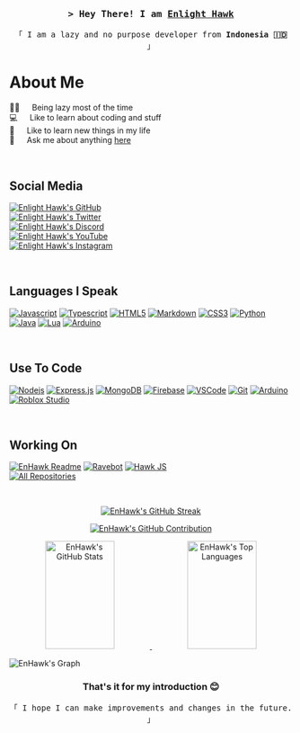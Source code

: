 <!-- Intro -->
<h3 align="center">
  <samp>&gt; Hey There! I am
    <b><a href="https://github.com/Enhawk">Enlight Hawk</a></b>
  </samp>
</h3>

<p align="center">
  <samp>「 I am a lazy and no purpose developer from <b>Indonesia 🇮🇩</b> 」</samp>
</p>

<!-- About Section -->
# About Me

<p>
  🛌🏽 &emsp; Being lazy most of the time <br />
  💻 &emsp; Like to learn about coding and stuff <br />
  📝 &emsp; Like to learn new things in my life <br />
  💬 &emsp; Ask me about anything <a href="https://github.com/EnHawk/EnHawk/issues">here</a> <br />
</p>

<br />

## Social Media

[![Enlight Hawk's GitHub](https://img.shields.io/badge/GitHub-2D333B?style=for-the-badge&logo=github)](https://github.com/EnHawk)
<br />
[![Enlight Hawk's Twitter](https://img.shields.io/badge/Twitter-black?style=for-the-badge&logo=x)](https://twitter.com/EnlightHawk)
<br />
[![Enlight Hawk's Discord](https://img.shields.io/badge/Discord-5865F2?style=for-the-badge&logo=discord&logoColor=white)](https://discordapp.com/users/456564388300718120)
<br />
[![Enlight Hawk's YouTube](https://img.shields.io/badge/YouTube-FF0000?style=for-the-badge&logo=youtube)](https://www.youtube.com/@EnlightHawk)
<br />
[![Enlight Hawk's Instagram](https://img.shields.io/badge/Instagram-white?style=for-the-badge&logo=instagram)](https://www.instagram.com/enlight_hawk)

<br />

## Languages I Speak

[![Javascript](https://img.shields.io/badge/Javascript-F0DB4F?style=for-the-badge&logo=javascript&logoColor=black)](https://www.javascript.com)
[![Typescript](https://img.shields.io/badge/Typescript-007acc?style=for-the-badge&logo=typescript&logoColor=white)](https://www.typescriptlang.org)
[![HTML5](https://img.shields.io/badge/HTML5-E34F26?style=for-the-badge&logo=html5&logoColor=white)](https://developer.mozilla.org/en-US/docs/Web/HTML)
[![Markdown](https://img.shields.io/badge/Markdown-000000?style=for-the-badge&logo=markdown)](https://en.wikipedia.org/wiki/Markdown)
[![CSS3](https://img.shields.io/badge/CSS3-1572B6?style=for-the-badge&logo=css3&logoColor=white)](https://developer.mozilla.org/en-US/docs/Web/CSS)
[![Python](https://img.shields.io/badge/python-3670A0?style=for-the-badge&logo=python&logoColor=white)](https://www.python.org)
[![Java](https://img.shields.io/badge/Java-EC2025?style=for-the-badge&logo=openjdk&logoColor=white)](https://www.java.com)
[![Lua](https://img.shields.io/badge/Lua-0B0AEA?style=for-the-badge&logo=lua&)](https://www.lua.org)
[![Arduino](https://img.shields.io/badge/Arduino-00979D?style=for-the-badge&logo=arduino&&logoColor=white)](https://www.arduino.cc)

<br />

## Use To Code

[![Nodejs](https://img.shields.io/badge/Nodejs-3C873A?style=for-the-badge&logo=node.js&logoColor=white)](https://nodejs.org)
[![Express.js](https://img.shields.io/badge/Express.js-000000?style=for-the-badge&logo=express)](https://expressjs.com)
[![MongoDB](https://img.shields.io/badge/MongoDB-4EA94B?style=for-the-badge&logo=mongodb&logoColor=white)](https://www.mongodb.com)
[![Firebase](https://img.shields.io/badge/Firebase-FFCA2B?style=for-the-badge&logo=firebase&logoColor=black)](https://firebase.google.com)
[![VSCode](https://img.shields.io/badge/Visual_Studio-0078d7?style=for-the-badge&logo=visual%20studio&logoColor=white)](https://code.visualstudio.com)
[![Git](https://img.shields.io/badge/Git-F05032?style=for-the-badge&logo=git&logoColor=white)](https://git-scm.com)
[![Arduino](https://img.shields.io/badge/Arduino-00979D?style=for-the-badge&logo=arduino&logoColor=white)](https://www.arduino.cc)
[![Roblox Studio](https://img.shields.io/badge/Roblox%20Studio-2bb1ff?style=for-the-badge&logo=roblox)](https://create.roblox.com)

<br />

## Working On

[![EnHawk Readme](https://github-readme-stats.vercel.app/api/pin/?username=EnHawk&repo=EnHawk&bg_color=0D1117&title_color=C9D1D9&text_color=8B949E)](https://github.com/EnHawk/EnHawk#readme)
[![Ravebot](https://github-readme-stats.vercel.app/api/pin/?username=EnHawk&repo=Ravebot&bg_color=0D1117&title_color=C9D1D9&text_color=8B949E&border_color=C9044C)](https://github.com/EnHawk/Ravebot)
[![Hawk JS](https://github-readme-stats.vercel.app/api/pin/?username=EnHawk&repo=hawk.js&bg_color=0D1117&title_color=C9D1D9&text_color=8B949E&border_color=F0DB4F)](https://github.com/EnHawk/hawk.js)
<br />
[![All Repositories](https://img.shields.io/badge/-All%20Repositories-black?style=for-the-badge&logo=git&logoColor=white)](https://github.com/EnHawk?tab=repositories)

<br />

<p align="center">
  <a href="https://github.com/EnHawk">
    <img src="https://github-readme-streak-stats.herokuapp.com/?user=EnHawk&theme=dark&background=0D1117" alt="EnHawk's GitHub Streak" />
  </a>
</p>

<p align="center">
  <a href="https://github.com/EnHawk">
    <img src="https://github-profile-summary-cards.vercel.app/api/cards/profile-details?username=EnHawk&theme=dark" alt="EnHawk's GitHub Contribution" />
  </a>
</p>

<p align="center">
  <a href="https://github.com/EnHawk">
    <img src="https://denvercoder1-github-readme-stats.vercel.app/api?username=EnHawk&show_icons=true&count_private=true&theme=react&bg_color=0D1117&title_color=FFFFFFF&icon_color=F8D866" alt="EnHawk's GitHub Stats" height="192px" width="49.5%" />
  </a>
  <a href="https://github.com/EnHawk">
    <img src="https://denvercoder1-github-readme-stats.vercel.app/api/top-langs/?username=EnHawk&langs_count=8&layout=compact&theme=react&bg_color=0D1117&title_color=FFFFFF&icon_color=F8D866" alt="EnHawk's Top Languages" height="192px" width="49.5%"/>
  </a>
</p>

![EnHawk's Graph](https://github-readme-activity-graph.vercel.app/graph?username=EnHawk&custom_title=Enlight%20Hawk's%20GitHub%20Activity%20Graph&bg_color=0D1117&color=FFFFFF&line=00FFFF&point=00FFFF&area_color=FFFFFF&title_color=FFFFFF&area=true)

<h3 align="center">
  That's it for my introduction 😊
</h3>
<p align="center">
  <samp>「 I hope I can make improvements and changes in the future. 」</samp>
</p>
<!---
EnHawk/EnHawk is a ✨ special ✨ repository because its `README.md` (this file) appears on your GitHub profile.
You can click the Preview link to take a look at your changes.
--->

